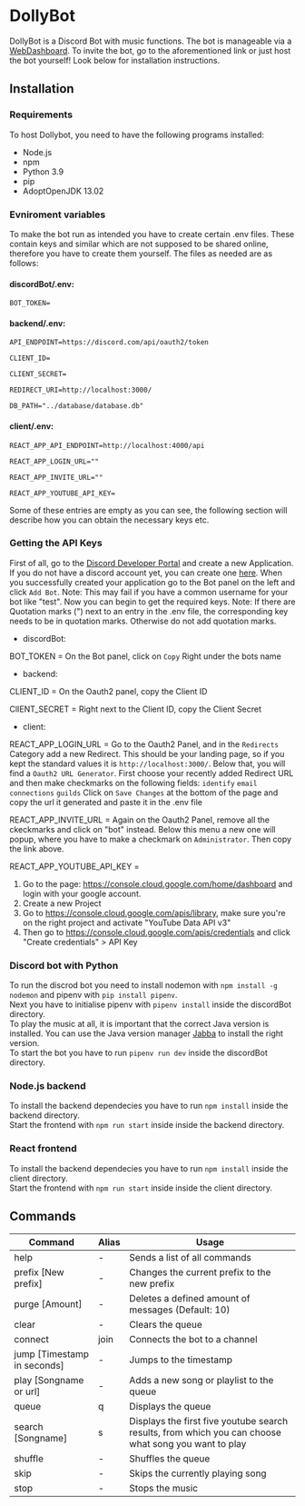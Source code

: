 # DollyBot
DollyBot is a Discord Bot with music functions. The bot is manageable via a [WebDashboard](dollybot.tk). To invite the bot, go to the aforementioned link or just host the bot yourself! Look below for installation instructions.


## Installation 
### Requirements 

To host Dollybot, you need to have the following programs installed:
- Node.js
- npm
- Python 3.9
- pip
- AdoptOpenJDK 13.02

### Evniroment variables
To make the bot run as intended you have to create certain .env files. These contain keys and similar which are not supposed to be shared online, therefore you have to create them yourself.
The files as needed are as follows:

#### discordBot/.env:

`BOT_TOKEN= `

#### backend/.env:  

`API_ENDPOINT=https://discord.com/api/oauth2/token`

`CLIENT_ID=`

`CLIENT_SECRET=`

`REDIRECT_URI=http://localhost:3000/`

`DB_PATH="../database/database.db"`


#### client/.env:

`REACT_APP_API_ENDPOINT=http://localhost:4000/api`

`REACT_APP_LOGIN_URL=""`

`REACT_APP_INVITE_URL=""`

`REACT_APP_YOUTUBE_API_KEY=`


Some of these entries are empty as you can see, the following section will describe how you can obtain the necessary keys etc.

### Getting the API Keys
First of all, go to the [Discord Developer Portal](https://discord.com/developers/applications/) and create a new Application. If you do not have a discord account yet, you can create one [here](https://discord.com/). When you successfully created your application go to the Bot panel on the left and click `Add Bot`. Note: This may fail if you have a common username for your bot like "test". Now you can begin to get the required keys.
Note: If there are Quotation marks (") next to an entry in the .env file, the corresponding key needs to be in quotation marks. Otherwise do not add quotation marks.

- discordBot:

BOT_TOKEN = On the Bot panel, click on `Copy` Right under the bots name

- backend:

CLIENT_ID = On the Oauth2 panel, copy the Client ID

ClIENT_SECRET = Right next to the Client ID, copy the Client Secret

- client:

REACT_APP_LOGIN_URL = Go to the Oauth2 Panel, and in the `Redirects` Category add a new Redirect. This should be your landing page, so if you kept the standard values it is `http://localhost:3000/`. Below that, you will find a `Oauth2 URL Generator`. First choose your recently added Redirect URL and then make checkmarks on the following fields:
`identify`
`email`
`connections`
`guilds`
Click on `Save Changes` at the bottom of the page and copy the url it generated and paste it in the .env file

REACT_APP_INVITE_URL = Again on the Oauth2 Panel, remove all the ckeckmarks and click on "bot" instead. Below this menu a new one will popup, where you have to make a checkmark on `Administrator`. Then copy the link above.

REACT_APP_YOUTUBE_API_KEY = 
1. Go to the page: https://console.cloud.google.com/home/dashboard and login with your google account.
2. Create a new Project
3. Go to https://console.cloud.google.com/apis/library, make sure you're on the right project and activate "YouTube Data API v3"
4. Then go to https://console.cloud.google.com/apis/credentials and click "Create credentials" > API Key



### Discord bot with Python
To run the discrod bot you need to install nodemon with `npm install -g nodemon` and pipenv with `pip install pipenv`.  
Next you have to initialise pipenv with `pipenv install` inside the discordBot directory.  
To play the music at all, it is important that the correct Java version is installed. You can use the Java version manager [Jabba](https://github.com/shyiko/jabba) to install the right version.  
To start the bot you have to run `pipenv run dev` inside the discordBot directory.  


### Node.js backend  
To install the backend dependecies you have to run `npm install` inside the backend directory.  
Start the frontend with `npm run start` inside inside the backend directory.  


### React frontend  
To install the backend dependecies you have to run `npm install` inside the client directory.  
Start the frontend with `npm run start` inside inside the client directory.

## Commands
Command | Alias | Usage
------- | ----- | -----
help | - | Sends a list of all commands
prefix [New prefix] | - | Changes the current prefix to the new prefix
purge [Amount] | - | Deletes a defined amount of messages (Default: 10)
clear | - | Clears the queue
connect | join | Connects the bot to a channel
jump [Timestamp in seconds] | - | Jumps to the timestamp
play [Songname or url] | - | Adds a new song or playlist to the queue
queue | q | Displays the queue
search [Songname] | s | Displays the first five youtube search results, from which you can choose what song you want to play
shuffle | - | Shuffles the queue
skip | - | Skips the currently playing song
stop | - | Stops the music
